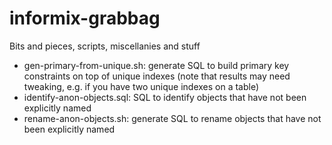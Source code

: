 # informix-grabbag
Bits and pieces, scripts, miscellanies and stuff

 -  gen-primary-from-unique.sh: generate SQL to build primary key constraints on top of unique indexes (note that results may need tweaking, e.g. if you have two unique indexes on a table)
 -  identify-anon-objects.sql: SQL to identify objects that have not been explicitly named
 -  rename-anon-objects.sh: generate SQL to rename objects that have not been explicitly named
